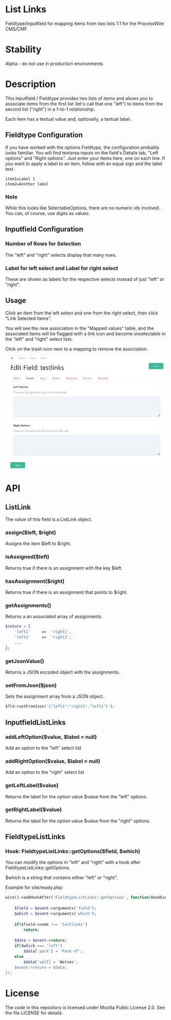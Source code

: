 # List Links

Fieldtype/Inputfield for mapping items from two lists 1:1 for the ProcessWire CMS/CMF

# Stability

Alpha - do not use in production environments

# Description

This Inputfield / Fieldtype provides two lists of items and allows you to associate items from the first list (let's call that one "left") to items from the second list ("right") in a 1-to-1 relationship.

Each item has a textual value and, optionally, a textual label.

## Fieldtype Configuration

If you have worked with the options Fieldtype, the configuration probably looks familiar. You will find textarea inputs on the field's Details tab, "Left options" and "Right options". Just enter your items here, one on each line. If you want to apply a label to an item, follow with an equal sign and the label text.

```
item1=Label 1
item2=Another label
```

### Note

While this looks like SelectableOptions, there are no numeric ids involved. You can, of course, use digits as values.

## Inputfield Configuration

### Number of Rows for Selection

The "left" and "right" selects display that many rows.

### Label for left select and Label for right select

These are shown as labels for the respective selects instead of just "left" or "right".

## Usage

Click an item from the left select and one from the right select, then click "Link Selected Items".

You will see the new association in the "Mapped values" table, and the associated items will be flagged with a link icon and become unselectable in the "left" and "right" select lists.

Click on the trash icon next to a mapping to remove the association.

![Animated demo](https://github.com/BitPoet/bitpoet.github.io/blob/master/img/FieldtypeListLinks_demo1.gif)

# API

## ListLink

The value of this field is a ListLink object.

### assign($left, $right)

Assigns the item $left to $right.

### isAssigned($left)

Returns true if there is an assignment with the key $left.

### hasAssignment($right)

Returns true if there is an assignment that points to $right.

### getAssignments()

Returns a an associated array of assignments.

```php
$return = [
	'left1'		=>	'right1',
	'left2'		=>	'right2',
	...
];
```

### getJsonValue()

Returns a JSON encoded object with the assignments.

### setFromJson($json)

Sets the assignment array from a JSON object.

```php
$fld->setFromJson('{"left1":"right1","left2"}');
```

## InputfieldListLinks

### addLeftOption($value, $label = null)

Add an option to the "left" select list

### addRightOption($value, $label = null)

Add an option to the "right" select list

### getLeftLabel($value)

Returns the label for the option value $value from the "left" options.

### getRightLabel($value)

Returns the label for the option value $value from the "right" options.

## FieldtypeListLinks

### Hook: FieldtypeListLinks::getOptions($field, $which)

You can modify the options in "left" and "right" with a hook after FieldtypeListLinks::getOptions.

$which is a string that contains either "left" or "right".

Example for site/ready.php:

```php
wire()->addHookAfter('FieldtypeListLinks::getOptions', function(HookEvent $event) {

	$field = $event->arguments('field');
	$which = $event->arguments('which');
	
	if($field->name !== 'testlinks')
		return;
	
	$data = $event->return;
	if($which === 'left')
		$data['pack'] = 'Pack of';
	else
		$data['wolf] = 'Wolves';
	$event->return = $data;
});
```

# License

The code in this repository is licensed under Mozilla Public License 2.0. See the file LICENSE for details.
